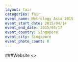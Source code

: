 ```yaml
---
layout: fair
categories: fair
event_name: Metrology Asia 2015
event_start_date: 2015/04/14
event_end_date: 2015/04/17
event_country: Singapore
event_city: Singapore
event_photo_count: 0
---
```


###Website
<>